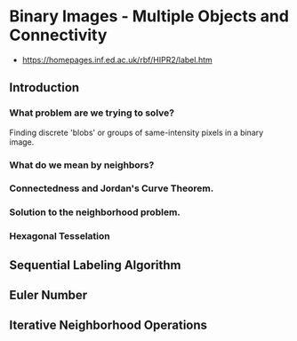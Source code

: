 # Binary Images - Multiple Objects and Connectivity

- https://homepages.inf.ed.ac.uk/rbf/HIPR2/label.htm

## Introduction

### What problem are we trying to solve?

Finding discrete 'blobs' or groups of same-intensity pixels in a binary image.

### What do we mean by neighbors?



### Connectedness and Jordan's Curve Theorem.

### Solution to the neighborhood problem.

### Hexagonal Tesselation

## Sequential Labeling Algorithm

## Euler Number

## Iterative Neighborhood Operations
